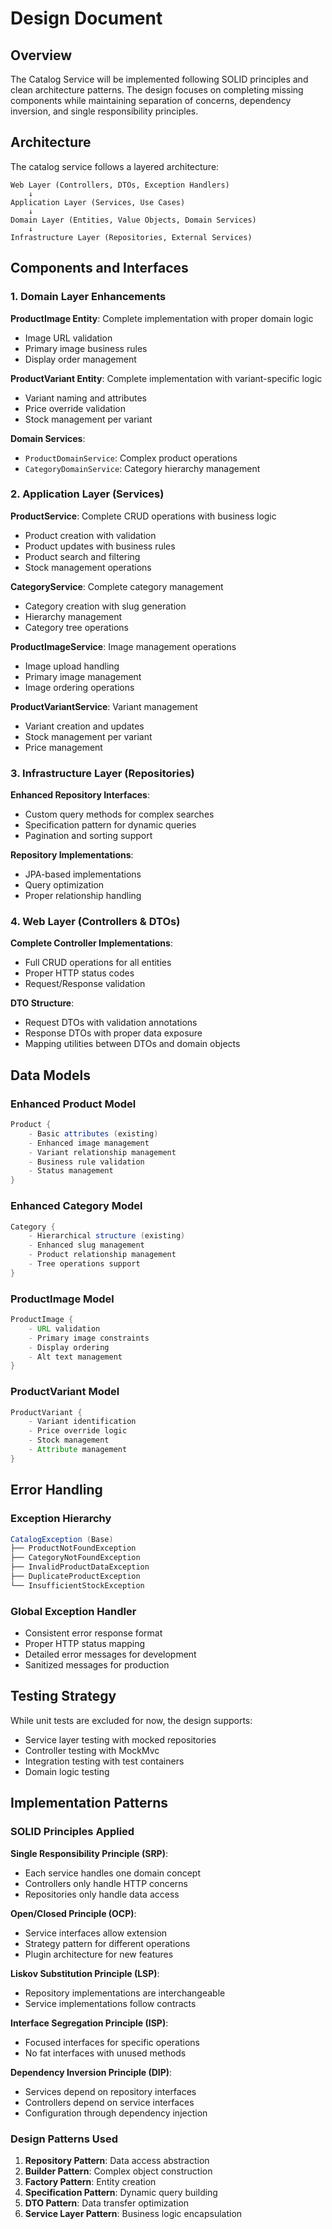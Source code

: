 # Design Document

## Overview

The Catalog Service will be implemented following SOLID principles and clean architecture patterns. The design focuses on completing missing components while maintaining separation of concerns, dependency inversion, and single responsibility principles.

## Architecture

The catalog service follows a layered architecture:

```
Web Layer (Controllers, DTOs, Exception Handlers)
    ↓
Application Layer (Services, Use Cases)
    ↓
Domain Layer (Entities, Value Objects, Domain Services)
    ↓
Infrastructure Layer (Repositories, External Services)
```

## Components and Interfaces

### 1. Domain Layer Enhancements

**ProductImage Entity**: Complete implementation with proper domain logic
- Image URL validation
- Primary image business rules
- Display order management

**ProductVariant Entity**: Complete implementation with variant-specific logic
- Variant naming and attributes
- Price override validation
- Stock management per variant

**Domain Services**: 
- `ProductDomainService`: Complex product operations
- `CategoryDomainService`: Category hierarchy management

### 2. Application Layer (Services)

**ProductService**: Complete CRUD operations with business logic
- Product creation with validation
- Product updates with business rules
- Product search and filtering
- Stock management operations

**CategoryService**: Complete category management
- Category creation with slug generation
- Hierarchy management
- Category tree operations

**ProductImageService**: Image management operations
- Image upload handling
- Primary image management
- Image ordering operations

**ProductVariantService**: Variant management
- Variant creation and updates
- Stock management per variant
- Price management

### 3. Infrastructure Layer (Repositories)

**Enhanced Repository Interfaces**:
- Custom query methods for complex searches
- Specification pattern for dynamic queries
- Pagination and sorting support

**Repository Implementations**:
- JPA-based implementations
- Query optimization
- Proper relationship handling

### 4. Web Layer (Controllers & DTOs)

**Complete Controller Implementations**:
- Full CRUD operations for all entities
- Proper HTTP status codes
- Request/Response validation

**DTO Structure**:
- Request DTOs with validation annotations
- Response DTOs with proper data exposure
- Mapping utilities between DTOs and domain objects

## Data Models

### Enhanced Product Model
```java
Product {
    - Basic attributes (existing)
    - Enhanced image management
    - Variant relationship management
    - Business rule validation
    - Status management
}
```

### Enhanced Category Model
```java
Category {
    - Hierarchical structure (existing)
    - Enhanced slug management
    - Product relationship management
    - Tree operations support
}
```

### ProductImage Model
```java
ProductImage {
    - URL validation
    - Primary image constraints
    - Display ordering
    - Alt text management
}
```

### ProductVariant Model
```java
ProductVariant {
    - Variant identification
    - Price override logic
    - Stock management
    - Attribute management
}
```

## Error Handling

### Exception Hierarchy
```java
CatalogException (Base)
├── ProductNotFoundException
├── CategoryNotFoundException
├── InvalidProductDataException
├── DuplicateProductException
└── InsufficientStockException
```

### Global Exception Handler
- Consistent error response format
- Proper HTTP status mapping
- Detailed error messages for development
- Sanitized messages for production

## Testing Strategy

While unit tests are excluded for now, the design supports:
- Service layer testing with mocked repositories
- Controller testing with MockMvc
- Integration testing with test containers
- Domain logic testing

## Implementation Patterns

### SOLID Principles Applied

**Single Responsibility Principle (SRP)**:
- Each service handles one domain concept
- Controllers only handle HTTP concerns
- Repositories only handle data access

**Open/Closed Principle (OCP)**:
- Service interfaces allow extension
- Strategy pattern for different operations
- Plugin architecture for new features

**Liskov Substitution Principle (LSP)**:
- Repository implementations are interchangeable
- Service implementations follow contracts

**Interface Segregation Principle (ISP)**:
- Focused interfaces for specific operations
- No fat interfaces with unused methods

**Dependency Inversion Principle (DIP)**:
- Services depend on repository interfaces
- Controllers depend on service interfaces
- Configuration through dependency injection

### Design Patterns Used

1. **Repository Pattern**: Data access abstraction
2. **Builder Pattern**: Complex object construction
3. **Factory Pattern**: Entity creation
4. **Specification Pattern**: Dynamic query building
5. **DTO Pattern**: Data transfer optimization
6. **Service Layer Pattern**: Business logic encapsulation